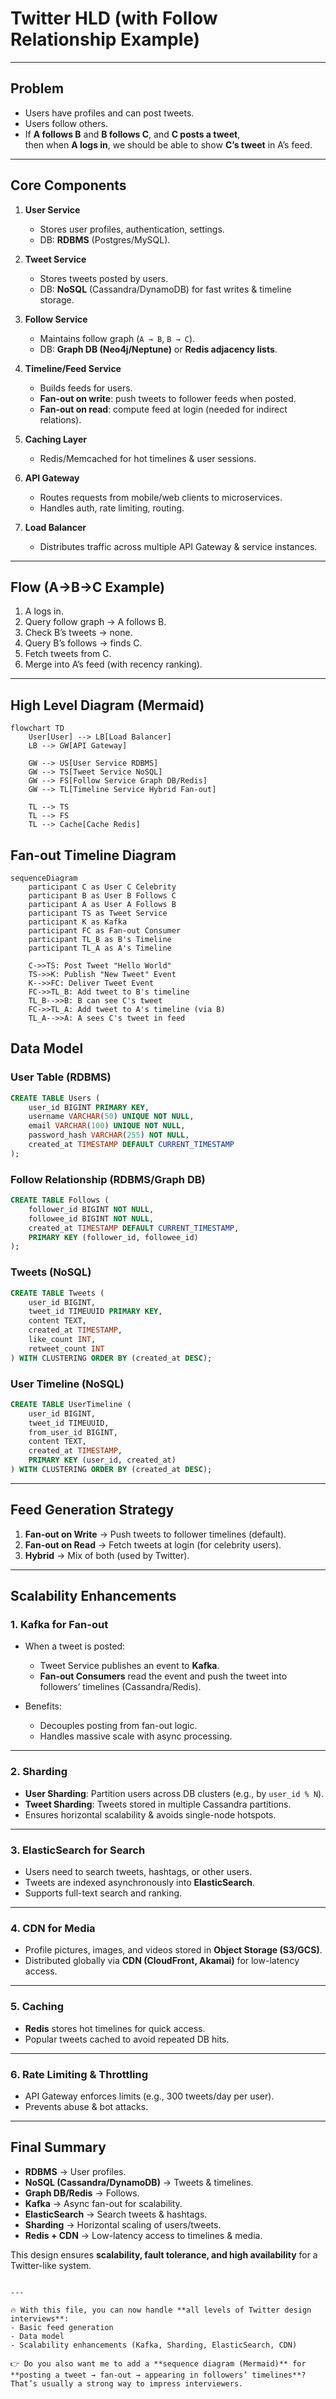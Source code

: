 
# Twitter HLD (with Follow Relationship Example)

---

## Problem
- Users have profiles and can post tweets.
- Users follow others.  
- If **A follows B** and **B follows C**, and **C posts a tweet**,  
  then when **A logs in**, we should be able to show **C’s tweet** in A’s feed.

---

## Core Components

1. **User Service**
   - Stores user profiles, authentication, settings.
   - DB: **RDBMS** (Postgres/MySQL).

2. **Tweet Service**
   - Stores tweets posted by users.
   - DB: **NoSQL** (Cassandra/DynamoDB) for fast writes & timeline storage.

3. **Follow Service**
   - Maintains follow graph (`A → B`, `B → C`).
   - DB: **Graph DB (Neo4j/Neptune)** or **Redis adjacency lists**.

4. **Timeline/Feed Service**
   - Builds feeds for users.
   - **Fan-out on write**: push tweets to follower feeds when posted.  
   - **Fan-out on read**: compute feed at login (needed for indirect relations).

5. **Caching Layer**
   - Redis/Memcached for hot timelines & user sessions.

6. **API Gateway**
   - Routes requests from mobile/web clients to microservices.
   - Handles auth, rate limiting, routing.

7. **Load Balancer**
   - Distributes traffic across multiple API Gateway & service instances.

---

## Flow (A→B→C Example)
1. A logs in.  
2. Query follow graph → A follows B.  
3. Check B’s tweets → none.  
4. Query B’s follows → finds C.  
5. Fetch tweets from C.  
6. Merge into A’s feed (with recency ranking).  

---

## High Level Diagram (Mermaid)

```mermaid
flowchart TD
    User[User] --> LB[Load Balancer]
    LB --> GW[API Gateway]

    GW --> US[User Service RDBMS]
    GW --> TS[Tweet Service NoSQL]
    GW --> FS[Follow Service Graph DB/Redis]
    GW --> TL[Timeline Service Hybrid Fan-out]

    TL --> TS
    TL --> FS
    TL --> Cache[Cache Redis]
````
## Fan-out Timeline Diagram

```mermaid
sequenceDiagram
    participant C as User C Celebrity
    participant B as User B Follows C
    participant A as User A Follows B
    participant TS as Tweet Service
    participant K as Kafka
    participant FC as Fan-out Consumer
    participant TL_B as B's Timeline
    participant TL_A as A's Timeline

    C->>TS: Post Tweet "Hello World"
    TS->>K: Publish "New Tweet" Event
    K-->>FC: Deliver Tweet Event
    FC->>TL_B: Add tweet to B's timeline
    TL_B-->>B: B can see C's tweet
    FC->>TL_A: Add tweet to A's timeline (via B)
    TL_A-->>A: A sees C's tweet in feed

```
## Data Model

### User Table (RDBMS)

```sql
CREATE TABLE Users (
    user_id BIGINT PRIMARY KEY,
    username VARCHAR(50) UNIQUE NOT NULL,
    email VARCHAR(100) UNIQUE NOT NULL,
    password_hash VARCHAR(255) NOT NULL,
    created_at TIMESTAMP DEFAULT CURRENT_TIMESTAMP
);
```

### Follow Relationship (RDBMS/Graph DB)

```sql
CREATE TABLE Follows (
    follower_id BIGINT NOT NULL,
    followee_id BIGINT NOT NULL,
    created_at TIMESTAMP DEFAULT CURRENT_TIMESTAMP,
    PRIMARY KEY (follower_id, followee_id)
);
```

### Tweets (NoSQL)

```sql
CREATE TABLE Tweets (
    user_id BIGINT,
    tweet_id TIMEUUID PRIMARY KEY,
    content TEXT,
    created_at TIMESTAMP,
    like_count INT,
    retweet_count INT
) WITH CLUSTERING ORDER BY (created_at DESC);
```

### User Timeline (NoSQL)

```sql
CREATE TABLE UserTimeline (
    user_id BIGINT,
    tweet_id TIMEUUID,
    from_user_id BIGINT,
    content TEXT,
    created_at TIMESTAMP,
    PRIMARY KEY (user_id, created_at)
) WITH CLUSTERING ORDER BY (created_at DESC);
```

---

## Feed Generation Strategy

1. **Fan-out on Write** → Push tweets to follower timelines (default).
2. **Fan-out on Read** → Fetch tweets at login (for celebrity users).
3. **Hybrid** → Mix of both (used by Twitter).

---

## Scalability Enhancements

### 1. **Kafka for Fan-out**

* When a tweet is posted:

    * Tweet Service publishes an event to **Kafka**.
    * **Fan-out Consumers** read the event and push the tweet into followers’ timelines (Cassandra/Redis).
* Benefits:

    * Decouples posting from fan-out logic.
    * Handles massive scale with async processing.

---

### 2. **Sharding**

* **User Sharding**: Partition users across DB clusters (e.g., by `user_id % N`).
* **Tweet Sharding**: Tweets stored in multiple Cassandra partitions.
* Ensures horizontal scalability & avoids single-node hotspots.

---

### 3. **ElasticSearch for Search**

* Users need to search tweets, hashtags, or other users.
* Tweets are indexed asynchronously into **ElasticSearch**.
* Supports full-text search and ranking.

---

### 4. **CDN for Media**

* Profile pictures, images, and videos stored in **Object Storage (S3/GCS)**.
* Distributed globally via **CDN (CloudFront, Akamai)** for low-latency access.

---

### 5. **Caching**

* **Redis** stores hot timelines for quick access.
* Popular tweets cached to avoid repeated DB hits.

---

### 6. **Rate Limiting & Throttling**

* API Gateway enforces limits (e.g., 300 tweets/day per user).
* Prevents abuse & bot attacks.

---

## Final Summary

* **RDBMS** → User profiles.
* **NoSQL (Cassandra/DynamoDB)** → Tweets & timelines.
* **Graph DB/Redis** → Follows.
* **Kafka** → Async fan-out for scalability.
* **ElasticSearch** → Search tweets & hashtags.
* **Sharding** → Horizontal scaling of users/tweets.
* **Redis + CDN** → Low-latency access to timelines & media.

This design ensures **scalability, fault tolerance, and high availability** for a Twitter-like system.

```

---

🔥 With this file, you can now handle **all levels of Twitter design interviews**:  
- Basic feed generation  
- Data model  
- Scalability enhancements (Kafka, Sharding, ElasticSearch, CDN)  

👉 Do you also want me to add a **sequence diagram (Mermaid)** for **posting a tweet → fan-out → appearing in followers’ timelines**? That’s usually a strong way to impress interviewers.
```
